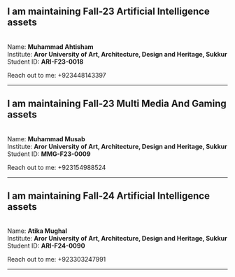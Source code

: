 <h2> I am maintaining Fall-23 Artificial Intelligence assets </h2><br>
Name: <b>Muhammad Ahtisham</b>
<br>
Institute: <b>Aror University of Art, Architecture, Design and Heritage, Sukkur</b>
<br>
Student ID: <b>ARI-F23-0018</b>
<br>

Reach out to me: +923448143397
<hr>
<h2> I am maintaining Fall-23 Multi Media And Gaming assets </h2><br>
Name: <b>Muhammad Musab</b>
<br>
Institute: <b>Aror University of Art, Architecture, Design and Heritage, Sukkur</b>
<br>
Student ID: <b>MMG-F23-0009</b>
<br>

Reach out to me: +923154988524
<hr>
<h2> I am maintaining Fall-24 Artificial Intelligence assets </h2><br>
Name: <b>Atika Mughal</b>
<br>
Institute: <b>Aror University of Art, Architecture, Design and Heritage, Sukkur</b>
<br>
Student ID: <b>ARI-F24-0090</b>
<br>

Reach out to me: +923303247991
<hr>
